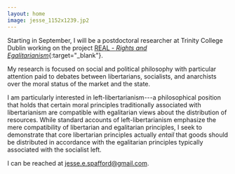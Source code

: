 ```yaml
---
layout: home
image: jesse_1152x1239.jp2
---
```


Starting in September, I will be a postdoctoral researcher at Trinity College Dublin working on the project [REAL - _Rights and Egalitarianism_](https://www.tcd.ie/Philosophy/assets/pdfs/phd2019.pdf){:target="_blank"}. 

My research is focused on social and political philosophy with particular attention paid to debates between libertarians, socialists, and anarchists over the moral status of the market and the state.

I am particularly interested in left-libertarianism---a philosophical position that holds that certain moral principles traditionally associated with libertarianism are compatible with egalitarian views about the distribution of resources. While standard accounts of left-libertarianism emphasize the mere compatibility of libertarian and egalitarian principles, I seek to demonstrate that core libertarian principles actually _entail_ that goods should be distributed in accordance with the egalitarian principles typically associated with the socialist left.

I can be reached at jesse.e.spafford@gmail.com.
